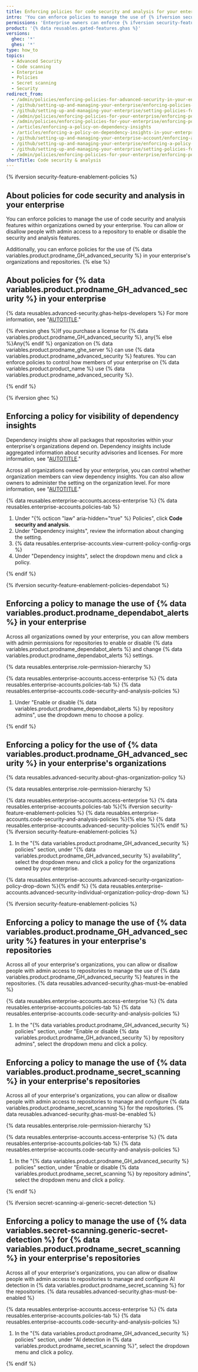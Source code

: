 ```yaml
---
title: Enforcing policies for code security and analysis for your enterprise
intro: 'You can enforce policies to manage the use of {% ifversion security-feature-enablement-policies %}code security and analysis{% else %}{% data variables.product.prodname_GH_advanced_security %}{% endif %} features within your enterprise''s organizations.'
permissions: 'Enterprise owners can enforce {% ifversion security-feature-enablement-policies %}code security and analysis{% endif %} policies for {% data variables.product.prodname_GH_advanced_security %} in an enterprise.'
product: '{% data reusables.gated-features.ghas %}'
versions:
  ghec: '*'
  ghes: '*'
type: how_to
topics:
  - Advanced Security
  - Code scanning
  - Enterprise
  - Policies
  - Secret scanning
  - Security
redirect_from:
  - /admin/policies/enforcing-policies-for-advanced-security-in-your-enterprise
  - /github/setting-up-and-managing-your-enterprise/enforcing-policies-for-advanced-security-in-your-enterprise-account
  - /github/setting-up-and-managing-your-enterprise/setting-policies-for-organizations-in-your-enterprise-account/enforcing-policies-for-advanced-security-in-your-enterprise-account
  - /admin/policies/enforcing-policies-for-your-enterprise/enforcing-policies-for-advanced-security-in-your-enterprise
  - /admin/policies/enforcing-policies-for-your-enterprise/enforcing-policies-for-dependency-insights-in-your-enterprise
  - /articles/enforcing-a-policy-on-dependency-insights
  - /articles/enforcing-a-policy-on-dependency-insights-in-your-enterprise-account
  - /github/setting-up-and-managing-your-enterprise-account/enforcing-a-policy-on-dependency-insights-in-your-enterprise-account
  - /github/setting-up-and-managing-your-enterprise/enforcing-a-policy-on-dependency-insights-in-your-enterprise-account
  - /github/setting-up-and-managing-your-enterprise/setting-policies-for-organizations-in-your-enterprise-account/enforcing-a-policy-on-dependency-insights-in-your-enterprise-account
  - /admin/policies/enforcing-policies-for-your-enterprise/enforcing-policies-for-code-security-and-analysis-for-your-enterprise
shortTitle: Code security & analysis
---
```

{% ifversion security-feature-enablement-policies %}

## About policies for code security and analysis in your enterprise

You can enforce policies to manage the use of code security and analysis features within organizations owned by your enterprise. You can allow or disallow people with admin access to a repository to enable or disable the security and analysis features.

Additionally, you can enforce policies for the use of {% data variables.product.prodname_GH_advanced_security %} in your enterprise's organizations and repositories.
{% else %}

## About policies for {% data variables.product.prodname_GH_advanced_security %} in your enterprise

{% data reusables.advanced-security.ghas-helps-developers %} For more information, see "[AUTOTITLE](/get-started/learning-about-github/about-github-advanced-security)."

{% ifversion ghes %}If you purchase a license for {% data variables.product.prodname_GH_advanced_security %}, any{% else %}Any{% endif %} organization on {% data variables.product.prodname_ghe_server %} can use {% data variables.product.prodname_advanced_security %} features. You can enforce policies to control how members of your enterprise on {% data variables.product.product_name %} use {% data variables.product.prodname_advanced_security %}.

{% endif %}

{% ifversion ghec %}

## Enforcing a policy for visibility of dependency insights

Dependency insights show all packages that repositories within your enterprise's organizations depend on. Dependency insights include aggregated information about security advisories and licenses. For more information, see "[AUTOTITLE](/organizations/collaborating-with-groups-in-organizations/viewing-insights-for-dependencies-in-your-organization)."

Across all organizations owned by your enterprise, you can control whether organization members can view dependency insights. You can also allow owners to administer the setting on the organization level. For more information, see "[AUTOTITLE](/organizations/managing-organization-settings/changing-the-visibility-of-your-organizations-dependency-insights)."

{% data reusables.enterprise-accounts.access-enterprise %}
{% data reusables.enterprise-accounts.policies-tab %}
1. Under "{% octicon "law" aria-hidden="true" %} Policies", click **Code security and analysis**.
1. Under "Dependency insights", review the information about changing the setting.
1. {% data reusables.enterprise-accounts.view-current-policy-config-orgs %}
1. Under "Dependency insights", select the dropdown menu and click a policy.

{% endif %}

{% ifversion security-feature-enablement-policies-dependabot %}

## Enforcing a policy to manage the use of {% data variables.product.prodname_dependabot_alerts %} in your enterprise

Across all organizations owned by your enterprise, you can allow members with admin permissions for repositories to enable or disable {% data variables.product.prodname_dependabot_alerts %} and change {% data variables.product.prodname_dependabot_alerts %} settings.

{% data reusables.enterprise.role-permission-hierarchy %}

{% data reusables.enterprise-accounts.access-enterprise %}
{% data reusables.enterprise-accounts.policies-tab %}
{% data reusables.enterprise-accounts.code-security-and-analysis-policies %}
1. Under "Enable or disable {% data variables.product.prodname_dependabot_alerts %} by repository admins", use the dropdown menu to choose a policy.

{% endif %}

## Enforcing a policy for the use of {% data variables.product.prodname_GH_advanced_security %} in your enterprise's organizations

{% data reusables.advanced-security.about-ghas-organization-policy %}

{% data reusables.enterprise.role-permission-hierarchy %}

{% data reusables.enterprise-accounts.access-enterprise %}
{% data reusables.enterprise-accounts.policies-tab %}{% ifversion security-feature-enablement-policies %}
{% data reusables.enterprise-accounts.code-security-and-analysis-policies %}{% else %}
{% data reusables.enterprise-accounts.advanced-security-policies %}{% endif %}{% ifversion security-feature-enablement-policies %}
1. In the "{% data variables.product.prodname_GH_advanced_security %} policies" section, under "{% data variables.product.prodname_GH_advanced_security %} availability", select the dropdown menu and click a policy for the organizations owned by your enterprise.

{% data reusables.enterprise-accounts.advanced-security-organization-policy-drop-down %}{% endif %}
{% data reusables.enterprise-accounts.advanced-security-individual-organization-policy-drop-down %}

{% ifversion security-feature-enablement-policies %}

## Enforcing a policy to manage the use of {% data variables.product.prodname_GH_advanced_security %} features in your enterprise's repositories

Across all of your enterprise's organizations, you can allow or disallow people with admin access to repositories to manage the use of {% data variables.product.prodname_GH_advanced_security %} features in the repositories. {% data reusables.advanced-security.ghas-must-be-enabled %}

{% data reusables.enterprise-accounts.access-enterprise %}
{% data reusables.enterprise-accounts.policies-tab %}
{% data reusables.enterprise-accounts.code-security-and-analysis-policies %}
1. In the "{% data variables.product.prodname_GH_advanced_security %} policies" section, under "Enable or disable {% data variables.product.prodname_GH_advanced_security %} by repository admins", select the dropdown menu and click a policy.

## Enforcing a policy to manage the use of {% data variables.product.prodname_secret_scanning %} in your enterprise's repositories

Across all of your enterprise's organizations, you can allow or disallow people with admin access to repositories to manage and configure {% data variables.product.prodname_secret_scanning %} for the repositories. {% data reusables.advanced-security.ghas-must-be-enabled %}

{% data reusables.enterprise.role-permission-hierarchy %}

{% data reusables.enterprise-accounts.access-enterprise %}
{% data reusables.enterprise-accounts.policies-tab %}
{% data reusables.enterprise-accounts.code-security-and-analysis-policies %}
1. In the "{% data variables.product.prodname_GH_advanced_security %} policies" section, under "Enable or disable {% data variables.product.prodname_secret_scanning %} by repository admins", select the dropdown menu and click a policy.

{% endif %}

{% ifversion secret-scanning-ai-generic-secret-detection %}

## Enforcing a policy to manage the use of {% data variables.secret-scanning.generic-secret-detection %} for {% data variables.product.prodname_secret_scanning %} in your enterprise's repositories

Across all of your enterprise's organizations, you can allow or disallow people with admin access to repositories to manage and configure AI detection in {% data variables.product.prodname_secret_scanning %} for the repositories. {% data reusables.advanced-security.ghas-must-be-enabled %}

{% data reusables.enterprise-accounts.access-enterprise %}
{% data reusables.enterprise-accounts.policies-tab %}
{% data reusables.enterprise-accounts.code-security-and-analysis-policies %}
1. In the "{% data variables.product.prodname_GH_advanced_security %} policies" section, under "AI detection in {% data variables.product.prodname_secret_scanning %}", select the dropdown menu and click a policy.

{% endif %}
